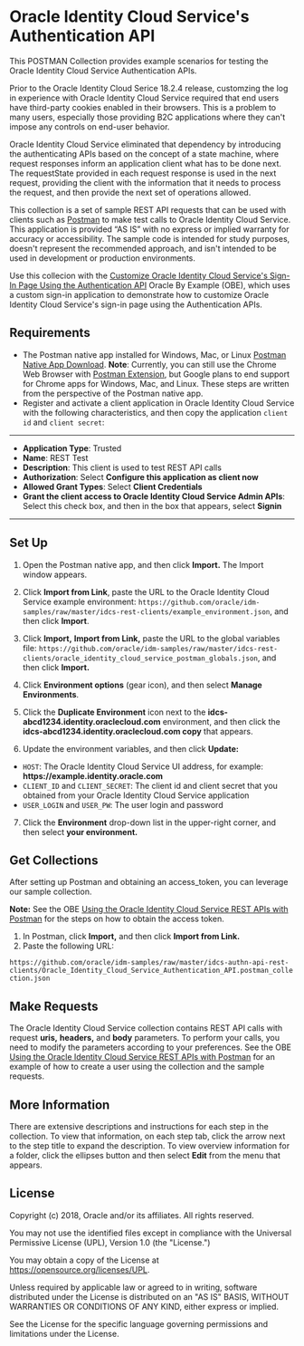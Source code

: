 # Oracle Identity Cloud Service's Authentication API

This POSTMAN Collection provides example scenarios for testing the Oracle Identity Cloud Service Authentication APIs.

Prior to the Oracle Identity Cloud Serice 18.2.4 release, customzing the log in experience with Oracle Identity Cloud Service required that end users have third-party cookies enabled in their browsers. This is a problem to many users, especially those providing B2C applications where they can't impose any controls on end-user behavior.

Oracle Identity Cloud Service eliminated that dependency by introducing the authenticating APIs based on the concept of a state machine, where request responses inform an application client what has to be done next. The requestState provided in each request response is used in the next request, providing the client with the information that it needs to process the request, and then provide the next set of operations allowed.

This collection is a set of sample REST API requests that can be used with clients such as [Postman](http://getpostman.com) to make test calls to Oracle Identity Cloud Service. This application is provided “AS IS” with no express or implied warranty for accuracy or accessibility. The sample code is intended for study purposes, doesn't represent the recommended approach, and isn't intended to be used in development or production environments.

Use this collecion with the [Customize Oracle Identity Cloud Service's Sign-In Page Using the Authentication API](https://apexapps.oracle.com/pls/apex/f?p=44785:112:0::::P112_CONTENT_ID:23767) Oracle By Example (OBE), which uses a custom sign-in application to demonstrate how to customize Oracle Identity Cloud Service's sign-in page using the Authentication APIs.

## Requirements

- The Postman native app installed for Windows, Mac, or Linux [Postman Native App Download](https://www.getpostman.com/apps).
    **Note**: Currently, you can still use the Chrome Web Browser with [Postman Extension](https://chrome.google.com/webstore/detail/postman-rest-client-packa/fhbjgbiflinjbdggehcddcbncdddomop), but Google plans to end support for Chrome apps for Windows, Mac, and Linux. These steps are written from the perspective of the Postman native app.
- Register and activate a client application in Oracle Identity Cloud Service with the following characteristics, and then copy the application `client id` and `client secret`:

---
- **Application Type**: Trusted
- **Name**: REST Test
- **Description**: This client is used to test REST API calls
- **Authorization**: Select **Configure this application as client now**
- **Allowed Grant Types**: Select **Client Credentials**
- **Grant the client access to Oracle Identity Cloud Service Admin APIs**: Select this check box, and then in the box that appears, select **Signin**
---

## Set Up
1. Open the Postman native app, and then click **Import.** The Import window appears.

2. Click **Import from Link**, paste the URL to the Oracle Identity Cloud Service example environment: `https://github.com/oracle/idm-samples/raw/master/idcs-rest-clients/example_environment.json`, and then click **Import**.

3. Click **Import,** **Import from Link,** paste the URL to the global variables file: `https://github.com/oracle/idm-samples/raw/master/idcs-rest-clients/oracle_identity_cloud_service_postman_globals.json`, and then click **Import.**

4. Click **Environment options** (gear icon), and then select **Manage Environments**.

5. Click the **Duplicate Environment** icon next to the **idcs-abcd1234.identity.oraclecloud.com** environment, and then click the **idcs-abcd1234.identity.oraclecloud.com copy** that appears.

6. Update the environment variables, and then click **Update:**

 - `HOST`: The Oracle Identity Cloud Service UI address, for example: **https://**example**.identity.oracle.com**
 - `CLIENT_ID` and `CLIENT_SECRET`: The client id and client secret that you obtained from your Oracle Identity Cloud Service application
 - `USER_LOGIN` and `USER_PW`: The user login and password

7. Click the **Environment** drop-down list in the upper-right corner, and then select **your environment.**

## Get Collections
After setting up Postman and obtaining an access_token, you can leverage our sample collection.

**Note:** See the OBE [Using the Oracle Identity Cloud Service REST APIs with Postman](https://apexapps.oracle.com/pls/apex/f?p=44785:112:13055075037206::::P112_CONTENT_ID,P112_PREV_PAGE:13484) for the steps on how to obtain the access token.

1. In Postman, click **Import,** and then click **Import from Link.**
2. Paste the following URL:

`https://github.com/oracle/idm-samples/raw/master/idcs-authn-api-rest-clients/Oracle_Identity_Cloud_Service_Authentication_API.postman_collection.json`

## Make Requests
The Oracle Identity Cloud Service collection contains REST API calls with request **uris,** **headers,** and **body** parameters. To perform your calls, you need to modify the parameters according to your preferences. See the OBE [Using the Oracle Identity Cloud Service REST APIs with Postman](http://www.oracle.com/webfolder/technetwork/tutorials/obe/cloud/idcs/idcs_rest_postman_obe/rest_postman.html) for an example of how to create a user using the collection and the sample requests.

## More Information
There are extensive descriptions and instructions for each step in the collection. To view that information, on each step tab, click the arrow next to the step title to expand the description. To view overview information for a folder, click the ellipses button and then select **Edit** from the menu that appears.

## License

Copyright (c) 2018, Oracle and/or its affiliates. All rights reserved.

You may not use the identified files except in compliance with the
Universal Permissive License (UPL), Version 1.0 (the "License.")

You may obtain a copy of the License at
https://opensource.org/licenses/UPL. 

Unless required by applicable law or agreed to in writing, software
distributed under the License is distributed on an "AS IS" BASIS, WITHOUT
WARRANTIES OR CONDITIONS OF ANY KIND, either express or implied.

See the License for the specific language governing permissions and
limitations under the License.
